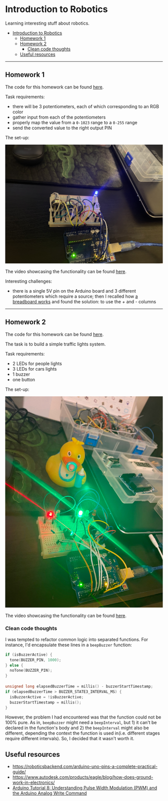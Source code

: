 # Introduction to Robotics

Learning interesting stuff about robotics.

- [Introduction to Robotics](#introduction-to-robotics)
  - [Homework 1](#homework-1)
  - [Homework 2](#homework-2)
    - [Clean code thoughts](#clean-code-thoughts)
  - [Useful resources](#useful-resources)

---

## Homework 1

The code for this homework can be found [here](./homework//hw1/hw1.ino).

Task requirements:

* there will be 3 potentiometers, each of which corresponding to an RGB color
* gather input from each of the potentiometers
* properly map the value from a `0-1023` range to a `0-255` range
* send the converted value to the right output PIN

The set-up:

<div style="text-align: center;">
  <img src="./homework/hw1/assets/setup.jpg">
</div>

The video showcasing the functionality can be found [here](https://youtube.com/shorts/_Dd5iX8rpv8?feature=share).

Interesting challenges:

* there is a single 5V pin on the Arduino board and 3 different potentiometers which require a source; then I recalled how [a breadboard works](https://thimble.io/how-to-use-a-breadboard-an-in-depth-guide/#:~:text=On%20most%20breadboards%2C%20they%20are,side%20of%20the%20center%20groove.) and found the solution: to use the *+* and *-* columns

---

## Homework 2

The code for this homework can be found [here](./homework/hw2/hw2.ino).

The task is to build a simple traffic lights system.

Task requirements:

* 2 LEDs for people lights
* 3 LEDs for cars lights
* 1 buzzer
* one button

The set-up:

<div style="text-align: center;">
  <img src="./homework/hw2/assets/IMG_4948.JPG">
</div>

The video showcasing the functionality can be found [here](https://youtube.com/shorts/H1kWlkVmIcw?feature=share).

### Clean code thoughts

I was tempted to refactor common logic into separated functions. For instance, I'd encapsulate these lines in a `beepBuzzer` function:

```c
if (isBuzzerActive) {
  tone(BUZZER_PIN, 1000);
} else {
  noTone(BUZZER_PIN);
}

unsigned long elapsedBuzzerTime = millis() - buzzerStartTimestamp;
if (elapsedBuzzerTime > BUZZER_STATE3_INTERVAL_MS) {
  isBuzzerActive = !isBuzzerActive;
  buzzerStartTimestamp = millis();
}
```

However, the problem I had encountered was that the function could not be 100% pure. As in, `beepBuzzer` might need a `beepInterval`, but 1) it can't be declared in the function's body and 2) the `beepInterval` might also be different, depending the context the function is used in(i.e. different stages require different intervals). So, I decided that it wasn't worth it.

## Useful resources

* https://roboticsbackend.com/arduino-uno-pins-a-complete-practical-guide/
* https://www.autodesk.com/products/eagle/blog/how-does-ground-work-in-electronics/
* [Arduino Tutorial 8: Understanding Pulse Width Modulation (PWM) and the Arduino Analog Write Command](https://www.youtube.com/watch?v=YfV-vYT3yfQ)

